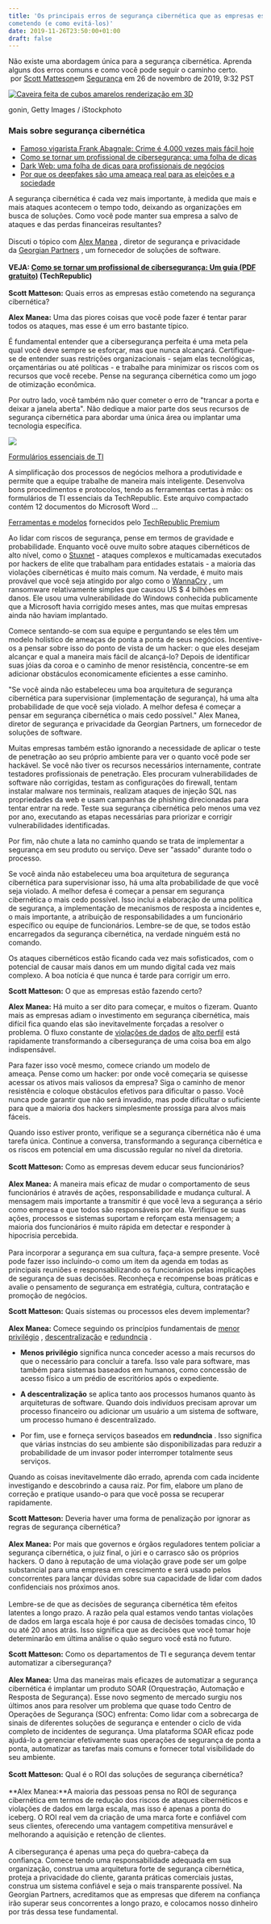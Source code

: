 ```yaml
---
title: 'Os principais erros de segurança cibernética que as empresas estão
cometendo (e como evitá-los)'
date: 2019-11-26T23:50:00+01:00
draft: false
---
```


Não existe uma abordagem única para a segurança cibernética. Aprenda alguns dos erros comuns e como você pode seguir o caminho certo.   por [Scott Matteson](https://www.techrepublic.com/meet-the-team/us/scott-matteson/)em [Segurança](https://www.techrepublic.com/topic/security/) [](https://www.techrepublic.com/rssfeeds/topic/security/)em 26 de novembro de 2019, 9:32 PST

[![Caveira feita de cubos amarelos renderização em 3D](https://tr2.cbsistatic.com/hub/i/r/2019/11/26/9f00d4f8-6660-4091-b57f-a423c2792d65/resize/770x/f6d30df844c991986a45325c5970cd64/istock-1159346361.jpg)](https://tr2.cbsistatic.com/hub/i/r/2019/11/26/9f00d4f8-6660-4091-b57f-a423c2792d65/resize/770x/f6d30df844c991986a45325c5970cd64/istock-1159346361.jpg)

gonin, Getty Images / iStockphoto

### Mais sobre segurança cibernética

*   [Famoso vigarista Frank Abagnale: Crime é 4.000 vezes mais fácil hoje](https://www.techrepublic.com/article/famous-con-man-frank-abagnale-crime-is-4000-times-easier-today/)
*   [Como se tornar um profissional de cibersegurança: uma folha de dicas](https://www.techrepublic.com/article/cheat-sheet-how-to-become-a-cybersecurity-pro/)
*   [Dark Web: uma folha de dicas para profissionais de negócios](https://www.techrepublic.com/article/dark-web-the-smart-persons-guide/)
*   [Por que os deepfakes são uma ameaça real para as eleições e a sociedade](https://www.techrepublic.com/article/why-deepfakes-are-a-real-threat-to-elections-and-society/)

A segurança cibernética é cada vez mais importante, à medida que mais e mais ataques acontecem o tempo todo, deixando as organizações em busca de soluções. Como você pode manter sua empresa a salvo de ataques e das perdas financeiras resultantes?  
   
Discuti o tópico com [Alex Manea](https://twitter.com/alexrmanea) , diretor de segurança e privacidade da [Georgian Partners](https://georgianpartners.com/) , um fornecedor de soluções de software.  
   
**VEJA: **[**Como se tornar um profissional de cibersegurança: Um guia (PDF gratuito)**](https://www.techrepublic.com/resource-library/downloads/how-to-become-a-cybersecurity-pro-a-cheat-sheet-free-pdf/)** (TechRepublic)**  
   
**Scott Matteson:** Quais erros as empresas estão cometendo na segurança cibernética?

**Alex Manea:** Uma das piores coisas que você pode fazer é tentar parar todos os ataques, mas esse é um erro bastante típico. 

É fundamental entender que a cibersegurança perfeita é uma meta pela qual você deve sempre se esforçar, mas que nunca alcançará. Certifique-se de entender suas restrições organizacionais - sejam elas tecnológicas, orçamentárias ou até políticas - e trabalhe para minimizar os riscos com os recursos que você recebe. Pense na segurança cibernética como um jogo de otimização econômica.

Por outro lado, você também não quer cometer o erro de "trancar a porta e deixar a janela aberta". Não dedique a maior parte dos seus recursos de segurança cibernética para abordar uma única área ou implantar uma tecnologia específica. 

[![](https://creatives.cbsileads.com/images/doctype/whitePapers_125x100.jpg)](https://adclick.g.doubleclick.net/pcs/click%253Fxai%253DAKAOjssdtL00N2YhR1QeMRXE-B58LVCj7KpVXEKKWyUO5nvWU6TklBu-YaPdzt48bVkOJipOUNXXRYgFArSp_ScRqN64pERi5ng-QiFAyFs-KTFoKWFAWQW3_LmVwfPsURd6xG4xRGTTTZU4ETyXMj4RKgnQNX77wNkLp7gE4fFEW16WEqg4kfVNSzsW0iVjd9b-048MK3o8Pctt35R4wD6GxdmwX0TknQLm3vo6RVPviUIWstBVZp8LsVH6TWdYOsJhFUFejlRBsn30pV-x8Yeo1Atb%2526sig%253DCg0ArKJSzMGgZyH14Xq2EAE%2526urlfix%253D1%2526adurl%253Dhttps://cbslnk.cbsileads.com/redir?edition=en&ursuid=&devicetype=desktop&pagetype=&assettitle=&assettype=&topicguid=&viewguid=79bb5461-a04d-4507-a774-8aa8afa48425&docid=177553&promo=1064&ftag_cd=TRE-00-10aaa4e&spotname=dfp-in-article&destUrl=https%253A%252F%252Fwww.techrepublic.com%252Fresource-library%252Fwhitepapers%252Fessential-it-forms%252F%253Fpromo%253D1064%2526ftag%253DTRE-00-10aaa4e%2526cval%253Ddfp-in-article&ctag=medc-dfp-in-article&siteId=&rsid=cbsitechrepublicsite&sl=&sc=us&assetguid=&q=&cval=177553;1064&ttag=&bhid=)

[Formulários essenciais de TI](https://adclick.g.doubleclick.net/pcs/click%253Fxai%253DAKAOjssdtL00N2YhR1QeMRXE-B58LVCj7KpVXEKKWyUO5nvWU6TklBu-YaPdzt48bVkOJipOUNXXRYgFArSp_ScRqN64pERi5ng-QiFAyFs-KTFoKWFAWQW3_LmVwfPsURd6xG4xRGTTTZU4ETyXMj4RKgnQNX77wNkLp7gE4fFEW16WEqg4kfVNSzsW0iVjd9b-048MK3o8Pctt35R4wD6GxdmwX0TknQLm3vo6RVPviUIWstBVZp8LsVH6TWdYOsJhFUFejlRBsn30pV-x8Yeo1Atb%2526sig%253DCg0ArKJSzMGgZyH14Xq2EAE%2526urlfix%253D1%2526adurl%253Dhttps://cbslnk.cbsileads.com/redir?edition=en&ursuid=&devicetype=desktop&pagetype=&assettitle=&assettype=&topicguid=&viewguid=79bb5461-a04d-4507-a774-8aa8afa48425&docid=177553&promo=1064&ftag_cd=TRE-00-10aaa4e&spotname=dfp-in-article&destUrl=https%253A%252F%252Fwww.techrepublic.com%252Fresource-library%252Fwhitepapers%252Fessential-it-forms%252F%253Fpromo%253D1064%2526ftag%253DTRE-00-10aaa4e%2526cval%253Ddfp-in-article&ctag=medc-dfp-in-article&siteId=&rsid=cbsitechrepublicsite&sl=&sc=us&assetguid=&q=&cval=177553;1064&ttag=&bhid=)

A simplificação dos processos de negócios melhora a produtividade e permite que a equipe trabalhe de maneira mais inteligente. Desenvolva bons procedimentos e protocolos, tendo as ferramentas certas à mão: os formulários de TI essenciais da TechRepublic. Este arquivo compactado contém 12 documentos do Microsoft Word ...

[Ferramentas e modelos](https://www.techrepublic.com/resource-library/content-type/tools&templates/) fornecidos pelo [TechRepublic Premium](https://www.techrepublic.com/resource-library/company/techrepublic-premium/)

Ao lidar com riscos de segurança, pense em termos de gravidade e probabilidade. Enquanto você ouve muito sobre ataques cibernéticos de alto nível, como o [Stuxnet](https://en.wikipedia.org/wiki/Stuxnet) - ataques complexos e multicamadas executados por hackers de elite que trabalham para entidades estatais - a maioria das violações cibernéticas é muito mais comum. Na verdade, é muito mais provável que você seja atingido por algo como o [WannaCry](https://www.techrepublic.com/article/wannacry-the-smart-persons-guide/) , um ransomware relativamente simples que causou US $ 4 bilhões em danos. Ele usou uma vulnerabilidade do Windows conhecida publicamente que a Microsoft havia corrigido meses antes, mas que muitas empresas ainda não haviam implantado.

Comece sentando-se com sua equipe e perguntando se eles têm um modelo holístico de ameaças de ponta a ponta de seus negócios. Incentive-os a pensar sobre isso do ponto de vista de um hacker: o que eles desejam alcançar e qual a maneira mais fácil de alcançá-lo? Depois de identificar suas jóias da coroa e o caminho de menor resistência, concentre-se em adicionar obstáculos economicamente eficientes a esse caminho.

"Se você ainda não estabeleceu uma boa arquitetura de segurança cibernética para supervisionar (implementação de segurança), há uma alta probabilidade de que você seja violado. A melhor defesa é começar a pensar em segurança cibernética o mais cedo possível." Alex Manea, diretor de segurança e privacidade da Georgian Partners, um fornecedor de soluções de software.

Muitas empresas também estão ignorando a necessidade de aplicar o teste de penetração ao seu próprio ambiente para ver o quanto você pode ser hackável. Se você não tiver os recursos necessários internamente, contrate testadores profissionais de penetração. Eles procuram vulnerabilidades de software não corrigidas, testam as configurações do firewall, tentam instalar malware nos terminais, realizam ataques de injeção SQL nas propriedades da web e usam campanhas de phishing direcionadas para tentar entrar na rede. Teste sua segurança cibernética pelo menos uma vez por ano, executando as etapas necessárias para priorizar e corrigir vulnerabilidades identificadas.

Por fim, não chute a lata no caminho quando se trata de implementar a segurança em seu produto ou serviço. Deve ser "assado" durante todo o processo. 

Se você ainda não estabeleceu uma boa arquitetura de segurança cibernética para supervisionar isso, há uma alta probabilidade de que você seja violado. A melhor defesa é começar a pensar em segurança cibernética o mais cedo possível. Isso inclui a elaboração de uma política de segurança, a implementação de mecanismos de resposta a incidentes e, o mais importante, a atribuição de responsabilidades a um funcionário específico ou equipe de funcionários. Lembre-se de que, se todos estão encarregados da segurança cibernética, na verdade ninguém está no comando.

Os ataques cibernéticos estão ficando cada vez mais sofisticados, com o potencial de causar mais danos em um mundo digital cada vez mais complexo. A boa notícia é que nunca é tarde para corrigir um erro.

**Scott Matteson:** O que as empresas estão fazendo certo?

**Alex Manea:** Há muito a ser dito para começar, e muitos o fizeram. Quanto mais as empresas adiam o investimento em segurança cibernética, mais difícil fica quando elas são inevitavelmente forçadas a resolver o problema. O fluxo constante de [violações de dados](https://www.informationisbeautiful.net/visualizations/worlds-biggest-data-breaches-hacks/) de [alto perfil](https://www.informationisbeautiful.net/visualizations/worlds-biggest-data-breaches-hacks/) está rapidamente transformando a cibersegurança de uma coisa boa em algo indispensável.

Para fazer isso você mesmo, comece criando um modelo de ameaça. Pense como um hacker: por onde você começaria se quisesse acessar os ativos mais valiosos da empresa? Siga o caminho de menor resistência e coloque obstáculos efetivos para dificultar o passo. Você nunca pode garantir que não será invadido, mas pode dificultar o suficiente para que a maioria dos hackers simplesmente prossiga para alvos mais fáceis.

Quando isso estiver pronto, verifique se a segurança cibernética não é uma tarefa única. Continue a conversa, transformando a segurança cibernética e os riscos em potencial em uma discussão regular no nível da diretoria.  
   
**Scott Matteson:** Como as empresas devem educar seus funcionários?  
   
**Alex Manea:** A maneira mais eficaz de mudar o comportamento de seus funcionários é através de ações, responsabilidade e mudança cultural. A mensagem mais importante a transmitir é que você leva a segurança a sério como empresa e que todos são responsáveis ​​por ela. Verifique se suas ações, processos e sistemas suportam e reforçam esta mensagem; a maioria dos funcionários é muito rápida em detectar e responder à hipocrisia percebida.  
   
Para incorporar a segurança em sua cultura, faça-a sempre presente. Você pode fazer isso incluindo-o como um item da agenda em todas as principais reuniões e responsabilizando os funcionários pelas implicações de segurança de suas decisões. Reconheça e recompense boas práticas e avalie o pensamento de segurança em estratégia, cultura, contratação e promoção de negócios.

**Scott Matteson:** Quais sistemas ou processos eles devem implementar?  
   
**Alex Manea:** Comece seguindo os princípios fundamentais de [menor privilégio](https://en.wikipedia.org/wiki/Principle_of_least_privilege) , [descentralização](https://hyker.io/technology/decentralized-security-model/) e [redundncia](https://en.wikipedia.org/wiki/Redundancy_(engineering)) .

*   **Menos privilégio** significa nunca conceder acesso a mais recursos do que o necessário para concluir a tarefa. Isso vale para software, mas também para sistemas baseados em humanos, como concessão de acesso físico a um prédio de escritórios após o expediente. 

*   **A descentralização** se aplica tanto aos processos humanos quanto às arquiteturas de software. Quando dois indivíduos precisam aprovar um processo financeiro ou adicionar um usuário a um sistema de software, um processo humano é descentralizado. 

*   Por fim, use e forneça serviços baseados em **redundncia** . Isso significa que várias instncias do seu ambiente são disponibilizadas para reduzir a probabilidade de um invasor poder interromper totalmente seus serviços.

Quando as coisas inevitavelmente dão errado, aprenda com cada incidente investigando e descobrindo a causa raiz. Por fim, elabore um plano de correção e pratique usando-o para que você possa se recuperar rapidamente.

**Scott Matteson:** Deveria haver uma forma de penalização por ignorar as regras de segurança cibernética?  
   
**Alex Manea:** Por mais que governos e órgãos reguladores tentem policiar a segurança cibernética, o juiz final, o júri e o carrasco são os próprios hackers. O dano à reputação de uma violação grave pode ser um golpe substancial para uma empresa em crescimento e será usado pelos concorrentes para lançar dúvidas sobre sua capacidade de lidar com dados confidenciais nos próximos anos.  
   
Lembre-se de que as decisões de segurança cibernética têm efeitos latentes a longo prazo. A razão pela qual estamos vendo tantas violações de dados em larga escala hoje é por causa de decisões tomadas cinco, 10 ou até 20 anos atrás. Isso significa que as decisões que você tomar hoje determinarão em última análise o quão seguro você está no futuro.

**Scott Matteson:** Como os departamentos de TI e segurança devem tentar automatizar a cibersegurança?  
   
**Alex Manea:** Uma das maneiras mais eficazes de automatizar a segurança cibernética é implantar um produto SOAR (Orquestração, Automação e Resposta de Segurança). Esse novo segmento de mercado surgiu nos últimos anos para resolver um problema que quase todo Centro de Operações de Segurança (SOC) enfrenta: Como lidar com a sobrecarga de sinais de diferentes soluções de segurança e entender o ciclo de vida completo de incidentes de segurança. Uma plataforma SOAR eficaz pode ajudá-lo a gerenciar efetivamente suas operações de segurança de ponta a ponta, automatizar as tarefas mais comuns e fornecer total visibilidade do seu ambiente.  
   
**Scott Matteson:** Qual é o ROI das soluções de segurança cibernética?  
   
**Alex Manea:**A maioria das pessoas pensa no ROI de segurança cibernética em termos de redução dos riscos de ataques cibernéticos e violações de dados em larga escala, mas isso é apenas a ponta do iceberg. O ROI real vem da criação de uma marca forte e confiável com seus clientes, oferecendo uma vantagem competitiva mensurável e melhorando a aquisição e retenção de clientes.  
   
A cibersegurança é apenas uma peça do quebra-cabeça da confiança. Comece tendo uma responsabilidade adequada em sua organização, construa uma arquitetura forte de segurança cibernética, proteja a privacidade do cliente, garanta práticas comerciais justas, construa um sistema confiável e seja o mais transparente possível. Na Georgian Partners, acreditamos que as empresas que diferem na confiança irão superar seus concorrentes a longo prazo, e colocamos nosso dinheiro por trás dessa tese fundamental.